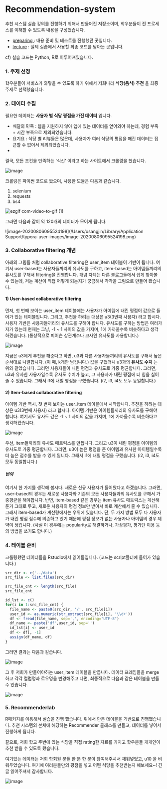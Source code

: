 # Recommendation-system

추천 시스템 실습 강의를 진행하기 위해서 만들어진 저장소이며, 학우분들이 전 프로세스를 이해할 수 있도록 내용을 구성했습니다.

- <a href="./preparing">preparing </a> : 내용 준비 및 테스트를 진행했던 곳입니다.
- <a href="./lecture">lecture</a> : 실제 실습에서 사용할 최종 코드를 담아둔 곳입니다.

cf) 실습 코드는 Python, R로 이루어져있습니다.



### 1. 주제 선정

학우분들이 서비스가 와닿을 수 있도록 하기 위해서 저희나라 **식당(음식) 추천** 을 최종 주제로 선택했습니다.



### 2. 데이터 수집

필요한 데이터는 **사용자 별 식당 평점을 가진 데이터** 입니다.

- 배달의 민족 : 웹을 지원하지 않아 앱에 있는 데이터를 얻어와야 하는데, 경험 부족 + 시간 부족으로 제외되었습니다.
- 요기요 : 식당 별 리뷰들은 많은데, 사용자가 여러 식당의 평점을 매긴 데이터는 접근할 수 없어서 제외되었습니다.
- 

결국, 모든 조건을 만족하는 '식신' 이라고 하는 사이트에서 크롤링을 했습니다.



![image](https://user-images.githubusercontent.com/42775225/89477968-910a6f80-d7c9-11ea-98c6-da2a268da9fc.png)



크롤링은 파이썬 코드로 짰으며, 사용한 모듈은 다음과 같습니다.

1. selenium
2. requests
3. bs4



![ezgif com-video-to-gif (1)](https://user-images.githubusercontent.com/42775225/89479771-9d44fb80-d7ce-11ea-9c43-3f60f9e8dea6.gif)





그러면 다음과 같이 약 120개의 데이터가 모이게 됩니다.

![image-20200806095524198](/Users/osangjin/Library/Application Support/typora-user-images/image-20200806095524198.png)



### 3. Collaborative filtering 개념

아래의 그림들 처럼 collaborative filtering은 user_item 테이블이 기반이 됩니다. 여기서 user-based는 사용자들끼리의 유사도를 구하고, item-based는 아이템들끼리의 유사도를 구해서 filtering을 진행합니다. 개념 자체는 다른 블로그들에서 쉽게 찾아볼 수 있는데, 저는 계산이 직접 어떻게 되는지가 궁금해서 각각을 그림으로 만들어 봤습니다.



#### 1) User-based collaborative filtering

먼저, 첫 번째 보이는 user_item 테이블에는 사용자가 아이템에 내린 평점이 값으로 들어가 있는 테이블입니다. 그리고, 추천을 하려는 대상은 u3(3번째 사용자) 라고 합시다. 사용자 기반은 사용자들끼리의 유사도를 구해야 합니다. 유사도를 구하는 방법은 여러가지가 있는데 현재는 그냥, -1 ~ 1 사이의 값을 가지며, 1에 가까울수록 비슷하다고 생각하겠습니다. (통상적으로 피어슨 상관계수나 코사인 유사도를 사용합니다.)

![image](https://user-images.githubusercontent.com/42775225/89480561-a20aaf00-d7d0-11ea-9e11-e9c0b29d1a0b.png)

지금은 u3에게 추천을 해준다고 하면, u3과 다른 사용자들끼리의 유사도를 구해서 높은 순서대로 나열합니다. (이 때, k개만 남깁니다.) 값을 구했더니 u3과의 **유사도 수치** 는 위와 같았습니다. 그러면 사용자들이 내린 평점과 유사도로 가중 평균합니다. 그러면, u3과 유사한 사용자일수록 유사도 수치가 높고, 그 사용자가 내린 평점에 더 힘을 실어줄 수 있습니다. 그래서 i1에 내릴 평점을 구했습니다. (i2, i3, i4도 모두 동일합니다.)



#### 2) Item-based collaborative filtering

아이템 기반 역시, 첫 번째 보이는 user_item 테이블에서 시작합니다. 추천을 하려는 대상은 u3(3번째 사용자) 라고 합시다. 아이템 기반은 아이템들끼리의 유사도를 구해야 합니다. 여기서도 유사도 값은 -1 ~ 1 사이의 값을 가지며, 1에 가까울수록 비슷하다고 생각하겠습니다.

![image](https://user-images.githubusercontent.com/42775225/89481568-fc0c7400-d7d2-11ea-900b-49b9f16a9f81.png)

우선, item들끼리의 유사도 매트릭스를 만듭니다. 그리고 u3이 내린 평점을 아이템의 유사도로 가중 평균합니다. 그러면, u3이 높은 평점을 준 아이템과 유사한 아이템일수록 더 높은 점수를 받을 수 있게 됩니다. 그래서 i1에 내릴 평점을 구했습니다. (i2, i3, i4도 모두 동일합니다.)

##### 번외

여기서 한 가지를 생각해 봅시다. 새로운 신규 사용자가 들어왔다고 하겠습니다. 그러면, user-based의 경우는 새로운 사용자와 기존의 모든 사용자들과의 유사도를 구해서 가중평균을 해야합니다. 반면, item-based 같은 경우는 item 유사도 매트릭스는 계산해둔거 그대로 두고, 새로운 사용자의 평점 정보만 받아서 바로 계산해서 줄 수 있습니다. 그래서 item-based가 계산량에서는 우위에 있습니다. 단, 두 가지 방법 모두 다 사용자가 내린 평점 점수에 의존하고 있기 때문에 평점 정보가 없는 사용자나 아이템의 경우 제약이 생깁니다. (사실 이 경우에는 popularity로 해결하거나, 가상평가, 평가단 이용 등의 방법을 쓰기도 합니다.)





### 4. 테이블 준비

크롤링했던 데이터들을 Rstudio에서 읽어들입니다. (코드는 script폴더에 들어가 있습니다.)

```R
src_dir <- c('../data')
src_file <- list.files(src_dir)

src_file_cnt <- length(src_file)
src_file_cnt

id_lst <- c()
for(i in 1:src_file_cnt) {
  file_name <- paste0(src_dir, '/', src_file[i])
  user_id <- as.numeric(str_extract(src_file[i], '\\d+'))
  df <- fread(file_name, sep=',', encoding="UTF-8")
  df_name <- paste('df',user_id, sep='')
  id_lst[i] <- user_id
  df <- df[, -1]
  assign(df_name, df)
}
```

그러면 결과는 다음과 같습니다.

![image](https://user-images.githubusercontent.com/42775225/89482901-da60bc00-d7d5-11ea-9b1a-316c182dfd19.png)

그 후 저희가 만들어야하는 user_item 테이블을 만듭니다. 데이터 프레임들을 merge하고 각각 컬럼명과 로우명을 변경해주고 나면, 최종적으로 다음과 같은 테이블을 만들 수 있습니다.

![image](https://user-images.githubusercontent.com/42775225/89482919-dfbe0680-d7d5-11ea-9018-4a18673a944e.png)





### 5. Recommenderlab

R패키지를 이용해서 실습을 진행 했습니다. 위에서 만든 테이블을 기반으로 진행했습니다. 추천 시스템의 본체에 해당하는 Recommender 클래스를 만들고, 데이터를 넣어서 진행하게 됩니다.

끝으로, 저희 학교 주변에 있는 식당을 직접 rating한 자료를 가지고 학우분들 개개인이 추천 받을 수 있도록 했습니다.

여기있는 데이터는 저희 학회원 분들 한 분 한 분이 참여해주셔서 채워넣었고, u10 을 비워두었습니다. 여기에 여러분들만의 평점을 넣고 어떤 식당을 추천받는지 해보세요~! 긴 글 읽어주셔서 감사합니다.

![image](https://user-images.githubusercontent.com/42775225/89483610-6f17e980-d7d7-11ea-8121-d384b20c3412.png)
